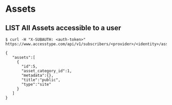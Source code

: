 # Assets

## LIST All Assets accessible to a user

```shell
$ curl -H "X-SUBAUTH: <auth-token>" https://www.accesstype.com/api/v1/subscribers/<provider>/<identity>/assets.json

{
   "assets":[
     {
       "id":5,
       "asset_category_id":1,
       "metadata":{},
       "title":"public",
       "type":"site"
     }
   ]
}

```
